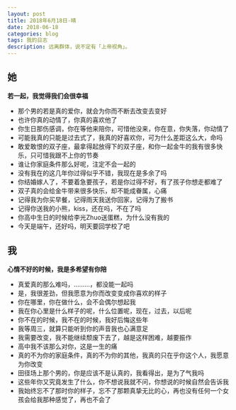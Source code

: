 ```yaml
---
layout: post
title: 2018年6月18日-晴
date: 2018-06-18
categories: blog
tags: 我的日志
description: 远离群体，说不定有「上帝视角」。
---
```


## 她
**若一起，我觉得我们会很幸福**  
- 那个男的若是真的爱你，就会为你而不断去改变去变好
- 也许你真的动情了，你真的喜欢他了
- 你生日那伤感调，你在等他来陪你，可惜他没来，你在意，你失落，你动情了
- 可能我真的只能是过去式了，我真的好喜欢你，可为什么差距这么大，命吗
- 敢爱敢恨的双子座，最拿得起放得下的双子座，和你一起金牛的我有很多快乐，只可惜我跟不上你的节奏
- 谁让你家庭条件那么好呢，注定不会一起的
- 没有我在的这几年你过得似乎不错，我现在是多余了吗
- 你结婚嫁人了，不要着急要孩子，若是你过得不好，有了孩子你想走都难了
- 双子真的会给金牛带来很多快乐，却不能成眷属，心痛
- 记得我为你买早餐，记得雨天我送你回家，记得为了搬书
- 记得你送我的小熊，kiss，还在吗，不在了吗
- 你高中生日的时候给李光Zhuo送蛋糕，为什么没有我的
- 今天是端午，还好吗，明天要回学校了吧

## 我
**心情不好的时候，我是多希望有你陪**  
- 真爱真的那么难吗，.........，都没能一起吗
- 是，我很差劲，但我愿意为你而改变变成你喜欢的样子
- 你在哪里，你在做什么，会不会偶尔想起我
- 我在你心里是什么样子的呢，什么位置呢，现在，过去，以后呢
- 你不在的时候，我不在的时候，我好后悔这些年
- 我等周三，就算只能听到你的声音我也心满意足
- 我需要改变，我不能继续颓废下去了，越是这样困难，越要振作
- 高中我不该那么对你，这是一生的痛
- 真的不为你的家庭条件，真的不为你的其他，我真的只在乎你这个人，我愿意为你改变
- 田径场上那个男的，你是应该不是认真的，我看得出，是为了气我吗
- 这些年你又究竟发生了什么，你不想说我就不问，你想说的时候自然会告诉我
- 我始终忘不了那时你的样子，忘不了那颗真挚无比的心，再也没有任何一个女孩会给我那种感觉了，再也不会了
